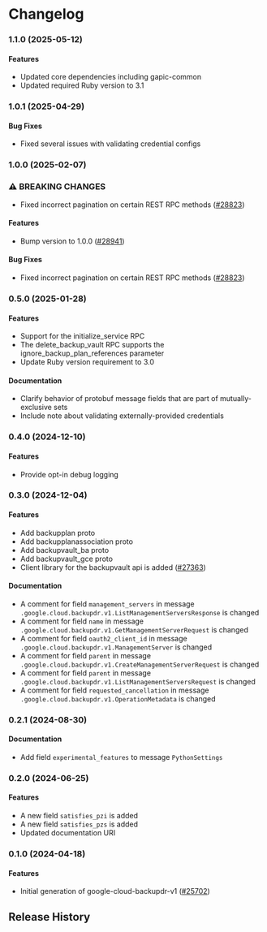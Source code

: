 # Changelog

### 1.1.0 (2025-05-12)

#### Features

* Updated core dependencies including gapic-common 
* Updated required Ruby version to 3.1 

### 1.0.1 (2025-04-29)

#### Bug Fixes

* Fixed several issues with validating credential configs 

### 1.0.0 (2025-02-07)

### ⚠ BREAKING CHANGES

* Fixed incorrect pagination on certain REST RPC methods ([#28823](https://github.com/googleapis/google-cloud-ruby/issues/28823))

#### Features

* Bump version to 1.0.0 ([#28941](https://github.com/googleapis/google-cloud-ruby/issues/28941)) 
#### Bug Fixes

* Fixed incorrect pagination on certain REST RPC methods ([#28823](https://github.com/googleapis/google-cloud-ruby/issues/28823)) 

### 0.5.0 (2025-01-28)

#### Features

* Support for the initialize_service RPC 
* The delete_backup_vault RPC supports the ignore_backup_plan_references parameter 
* Update Ruby version requirement to 3.0 
#### Documentation

* Clarify behavior of protobuf message fields that are part of mutually-exclusive sets 
* Include note about validating externally-provided credentials 

### 0.4.0 (2024-12-10)

#### Features

* Provide opt-in debug logging 

### 0.3.0 (2024-12-04)

#### Features

* Add backupplan proto 
* Add backupplanassociation proto 
* Add backupvault_ba proto 
* Add backupvault_gce proto 
* Client library for the backupvault api is added ([#27363](https://github.com/googleapis/google-cloud-ruby/issues/27363)) 
#### Documentation

* A comment for field `management_servers` in message `.google.cloud.backupdr.v1.ListManagementServersResponse` is changed 
* A comment for field `name` in message `.google.cloud.backupdr.v1.GetManagementServerRequest` is changed 
* A comment for field `oauth2_client_id` in message `.google.cloud.backupdr.v1.ManagementServer` is changed 
* A comment for field `parent` in message `.google.cloud.backupdr.v1.CreateManagementServerRequest` is changed 
* A comment for field `parent` in message `.google.cloud.backupdr.v1.ListManagementServersRequest` is changed 
* A comment for field `requested_cancellation` in message `.google.cloud.backupdr.v1.OperationMetadata` is changed 

### 0.2.1 (2024-08-30)

#### Documentation

* Add field `experimental_features` to message `PythonSettings` 

### 0.2.0 (2024-06-25)

#### Features

* A new field `satisfies_pzi` is added 
* A new field `satisfies_pzs` is added 
* Updated documentation URI 

### 0.1.0 (2024-04-18)

#### Features

* Initial generation of google-cloud-backupdr-v1 ([#25702](https://github.com/googleapis/google-cloud-ruby/issues/25702)) 

## Release History
